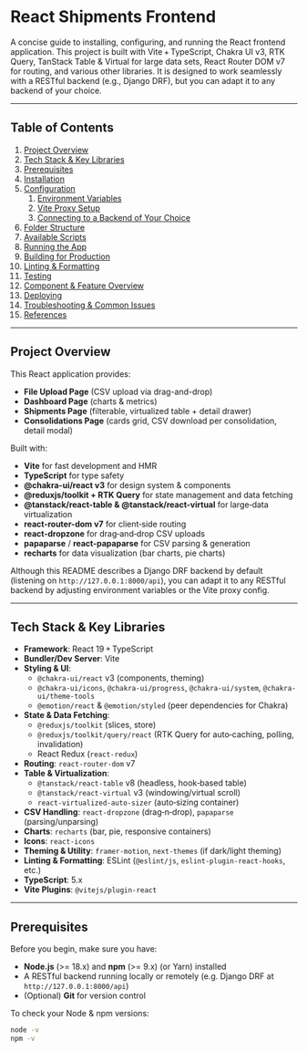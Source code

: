 # React Shipments Frontend

A concise guide to installing, configuring, and running the React frontend application. This project is built with Vite + TypeScript, Chakra UI v3, RTK Query, TanStack Table & Virtual for large data sets, React Router DOM v7 for routing, and various other libraries. It is designed to work seamlessly with a RESTful backend (e.g., Django DRF), but you can adapt it to any backend of your choice.

---

## Table of Contents

1. [Project Overview](#project-overview)  
2. [Tech Stack & Key Libraries](#tech-stack--key-libraries)  
3. [Prerequisites](#prerequisites)  
4. [Installation](#installation)  
5. [Configuration](#configuration)  
   1. [Environment Variables](#environment-variables)  
   2. [Vite Proxy Setup](#vite-proxy-setup)  
   3. [Connecting to a Backend of Your Choice](#connecting-to-a-backend-of-your-choice)  
6. [Folder Structure](#folder-structure)  
7. [Available Scripts](#available-scripts)  
8. [Running the App](#running-the-app)  
9. [Building for Production](#building-for-production)  
10. [Linting & Formatting](#linting--formatting)  
11. [Testing](#testing)  
12. [Component & Feature Overview](#component--feature-overview)  
13. [Deploying](#deploying)  
14. [Troubleshooting & Common Issues](#troubleshooting--common-issues)  
15. [References](#references)  

---

## Project Overview

This React application provides:

- **File Upload Page** (CSV upload via drag-and-drop)  
- **Dashboard Page** (charts & metrics)  
- **Shipments Page** (filterable, virtualized table + detail drawer)  
- **Consolidations Page** (cards grid, CSV download per consolidation, detail modal)  

Built with:

- **Vite** for fast development and HMR  
- **TypeScript** for type safety  
- **@chakra-ui/react v3** for design system & components  
- **@reduxjs/toolkit + RTK Query** for state management and data fetching  
- **@tanstack/react-table & @tanstack/react-virtual** for large‐data virtualization  
- **react-router-dom v7** for client‐side routing  
- **react-dropzone** for drag‐and‐drop CSV uploads  
- **papaparse** / **react-papaparse** for CSV parsing & generation  
- **recharts** for data visualization (bar charts, pie charts)  

Although this README describes a Django DRF backend by default (listening on `http://127.0.0.1:8000/api`), you can adapt it to any RESTful backend by adjusting environment variables or the Vite proxy config.

---

## Tech Stack & Key Libraries

- **Framework**: React 19 + TypeScript  
- **Bundler/Dev Server**: Vite  
- **Styling & UI**:  
  - `@chakra-ui/react` v3 (components, theming)  
  - `@chakra-ui/icons`, `@chakra-ui/progress`, `@chakra-ui/system`, `@chakra-ui/theme-tools`  
  - `@emotion/react` & `@emotion/styled` (peer dependencies for Chakra)  
- **State & Data Fetching**:  
  - `@reduxjs/toolkit` (slices, store)  
  - `@reduxjs/toolkit/query/react` (RTK Query for auto‐caching, polling, invalidation)  
  - React Redux (`react-redux`)  
- **Routing**: `react-router-dom` v7  
- **Table & Virtualization**:  
  - `@tanstack/react-table` v8 (headless, hook‐based table)  
  - `@tanstack/react-virtual` v3 (windowing/virtual scroll)  
  - `react-virtualized-auto-sizer` (auto‐sizing container)  
- **CSV Handling**: `react-dropzone` (drag‐n‐drop), `papaparse` (parsing/unparsing)  
- **Charts**: `recharts` (bar, pie, responsive containers)  
- **Icons**: `react-icons`  
- **Theming & Utility**: `framer-motion`, `next-themes` (if dark/light theming)  
- **Linting & Formatting**: ESLint (`@eslint/js`, `eslint-plugin-react-hooks`, etc.)  
- **TypeScript**: 5.x  
- **Vite Plugins**: `@vitejs/plugin-react`  

---

## Prerequisites

Before you begin, make sure you have:

- **Node.js** (>= 18.x) and **npm** (>= 9.x) (or Yarn) installed  
- A RESTful backend running locally or remotely (e.g. Django DRF at `http://127.0.0.1:8000/api`)  
- (Optional) **Git** for version control  

To check your Node & npm versions:

```bash
node -v
npm -v
